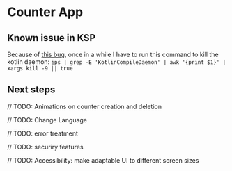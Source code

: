 # Counter App

## Known issue in KSP

Because of [this bug](https://github.com/google/ksp/issues/2072), once in a while I have to run this
command to kill the kotlin
daemon: `jps | grep -E 'KotlinCompileDaemon' | awk '{print $1}' | xargs kill -9 || true`

## Next steps

// TODO: Animations on counter creation and deletion

// TODO: Change Language

// TODO: error treatment

// TODO: securiry features

// TODO: Accessibility: make adaptable UI to different screen sizes
